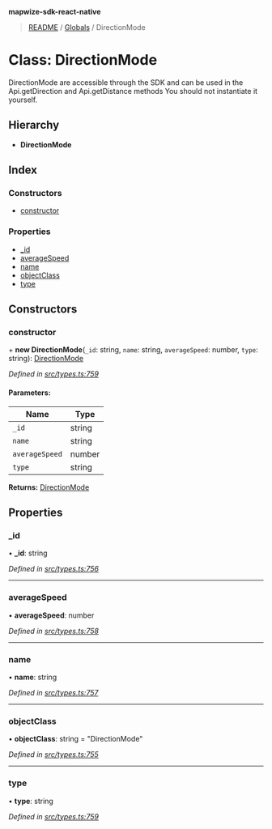 **mapwize-sdk-react-native**

> [README](../README.md) / [Globals](../globals.md) / DirectionMode

# Class: DirectionMode

DirectionMode are accessible through the SDK and can be used in the Api.getDirection and Api.getDistance methods
You should not instantiate it yourself.

## Hierarchy

* **DirectionMode**

## Index

### Constructors

* [constructor](directionmode.md#constructor)

### Properties

* [\_id](directionmode.md#_id)
* [averageSpeed](directionmode.md#averagespeed)
* [name](directionmode.md#name)
* [objectClass](directionmode.md#objectclass)
* [type](directionmode.md#type)

## Constructors

### constructor

\+ **new DirectionMode**(`_id`: string, `name`: string, `averageSpeed`: number, `type`: string): [DirectionMode](directionmode.md)

*Defined in [src/types.ts:759](https://github.com/Mapwize/mapwize-sdk-react-native/blob/18c4e52/src/types.ts#L759)*

#### Parameters:

Name | Type |
------ | ------ |
`_id` | string |
`name` | string |
`averageSpeed` | number |
`type` | string |

**Returns:** [DirectionMode](directionmode.md)

## Properties

### \_id

•  **\_id**: string

*Defined in [src/types.ts:756](https://github.com/Mapwize/mapwize-sdk-react-native/blob/18c4e52/src/types.ts#L756)*

___

### averageSpeed

•  **averageSpeed**: number

*Defined in [src/types.ts:758](https://github.com/Mapwize/mapwize-sdk-react-native/blob/18c4e52/src/types.ts#L758)*

___

### name

•  **name**: string

*Defined in [src/types.ts:757](https://github.com/Mapwize/mapwize-sdk-react-native/blob/18c4e52/src/types.ts#L757)*

___

### objectClass

•  **objectClass**: string = "DirectionMode"

*Defined in [src/types.ts:755](https://github.com/Mapwize/mapwize-sdk-react-native/blob/18c4e52/src/types.ts#L755)*

___

### type

•  **type**: string

*Defined in [src/types.ts:759](https://github.com/Mapwize/mapwize-sdk-react-native/blob/18c4e52/src/types.ts#L759)*
